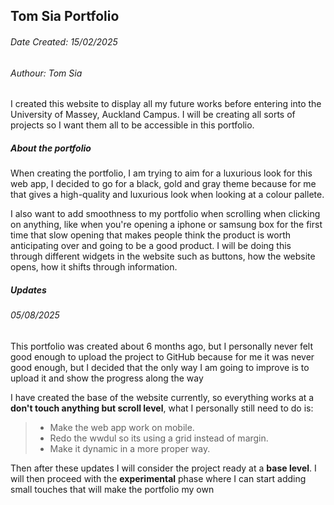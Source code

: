 ## Tom Sia Portfolio
###### Date Created: 15/02/2025
###### Authour: Tom Sia

<p> I created this website to display all my future works before entering into 
the University of Massey, Auckland Campus. I will be creating all sorts of projects so I want them all to be accessible in this portfolio. <p>

##### About the portfolio

<p> When creating the portfolio, I am trying to aim for a luxurious look for this web app, I decided to go for a black, gold and gray theme because for me that gives a high-quality and luxurious look when looking at a colour pallete. <p>

<p> I also want to add smoothness to my portfolio when scrolling when clicking on anything, like when you're opening a iphone or samsung box for the first time that slow opening that makes people think the product is worth anticipating over and going to be a good product. I will be doing this through different widgets in the website such as buttons, how the website opens, how it shifts through information. <p>

##### Updates

###### 05/08/2025

<p> This portfolio was created about 6 months ago, but I personally never felt good enough to upload the project to GitHub because for me it was never good enough, but I decided that the only way I am going to improve is to upload it and show the progress along the way <p>

I have created the base of the website currently, so everything works at a **don't touch anything but scroll level**, what I personally still need to do is:

> - Make the web app work on mobile.
> - Redo the wwdul so its using a grid instead of margin.
> - Make it dynamic in a more proper way.

Then after these updates I will consider the project ready at a **base level**. I will then proceed with the **experimental** phase where I can start adding small touches that will make the portfolio my own